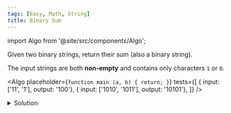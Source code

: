 ```yaml
---
tags: [Easy, Math, String]
title: Binary Sum
---
```


import Algo from '@site/src/components/Algo';

Given two binary strings, return their sum (also a binary string).

The input strings are both **non-empty** and contains only characters `1` or `0`.

<Algo
placeholder={`function main (a, b) {
    return;
}`}
tests={[
{ input: ['11', '1'], output: '100'},
{ input: ['1010', '1011'], output: '10101'},
]}
/>

<details>
<summary>Solution</summary>

**Complexity:**

-   Time complexity : O(n).
-   Space complexity : O(1).

```javascript
function sum(a, b) {
	const len1 = a.length;
	const len2 = b.length;
	const max = Math.max(len1, len2);
	let carry = 0;
	let val = 0;
	let res = '';

	for (let i = 0; i < max; i++) {
		val = Number(a[len1 - 1 - i] || 0) + Number(b[len2 - 1 - i] || 0) + carry;
		carry = Math.floor(val / 2);
		res = (val % 2) + res;
	}

	if (carry) {
		res = 1 + res;
	}

	return res;
}
```

</details>
